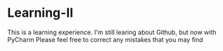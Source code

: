 # Learning-II
This is a learning experience. I'm still learing about Github, but now with PyCharm
Please feel free to correct any mistakes that you may find 

